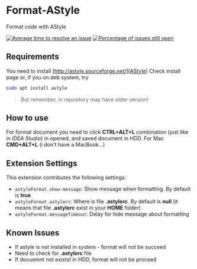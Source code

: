 # Format-AStyle

Format code with AStyle

[![Average time to resolve an issue](http://isitmaintained.com/badge/resolution/astyle-format/vscode-format.svg)](http://isitmaintained.com/project/astyle-format/vscode-format "Average time to resolve an issue")
[![Percentage of issues still open](http://isitmaintained.com/badge/open/astyle-format/vscode-format.svg)](http://isitmaintained.com/project/astyle-format/vscode-format "Percentage of issues still open")

## Requirements

You need to install [http://astyle.sourceforge.net/](AStyle)
Check install page or, if you on deb system, try

```bash
sudo apt install astyle
```

> But remember, in repository may have older version!

## How to use

For format document you need to click __CTRL+ALT+L__ combination (just like in *IDEA Studio*) in opened, and saved document in HDD.
For Mac __CMD+ALT+L__ (i don't have a MacBook...)

## Extension Settings

This extension contributes the following settings:

* `astyleFormat.show-message`: Show message when formatting. By default is __true__
* `astyleFormat.astylerc`: Where is file __.astylerc__. By default is __null__ (it means that file __.astylerc__ exist in your __HOME__ folder)
* `astyleFormat.messageTimeout`: Delay for hide message about formatting

## Known Issues

* If astyle is not installed in system - format will not be succeed
* Need to check for __.astylerc__ file
* If docuemnt not existst in HDD, format will not be proceed